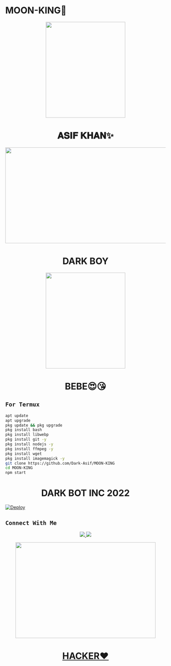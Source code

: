 # MOON-KING👑
<p align="center">
  <img src="https://i.ibb.co/XFwBT7q/moonkingpic.jpg" width="250" height="300/" />
</p>

<h1 align="center">𝐀𝐒𝐈𝐅 𝐊𝐇𝐀𝐍✨<br></h1>
<p align="center">
  <img src="https://i.ibb.co/ZTKt8qz/17a180c354db1cdc6f38e039273b7609.jpg" width="540" height="300" />
</p>
<h1 align="center">DARK BOY<br></h1>
<p align="center">
  <img src="https://i.ibb.co/qRjxzxc/034e11149a8ef0904071dde6e6f71c54.jpg" width="250" height="300" />
</p>
<h1 align="center">BEBE😍😘<br></h1>

## `For Termux`
```bash
apt update
apt upgrade
pkg update && pkg upgrade
pkg install bash
pkg install libwebp
pkg install git -y
pkg install nodejs -y 
pkg install ffmpeg -y 
pkg install wget
pkg install imagemagick -y
git clone https://github.com/Dark-Asif/MOON-KING
cd MOON-KING
npm start
```
<h1 align="center">DARK BOT INC 2022<br></h1>

[![Deploy](https://www.herokucdn.com/deploy/button.svg)](https://heroku.com/deploy?template=https://github.com/Dark-Asif/MOON-KING/)

## ```Connect With Me```
<p align="center">
<a href="https://wa.me/923474187615"><img src="https://img.shields.io/badge/Contact Asif-25D366?style=for-the-badge&logo=whatsapp&logoColor=white" />
<a href="https://chat.whatsapp.com/JcjjnS7oSbQ3FPCCNJT44M"><img src="https://img.shields.io/badge/Join Official GC-25D366?style=for-the-badge&logo=whatsapp&logoColor=white"
</p>


<p align="center">
  <img src="https://i.ibb.co/F6kf6jC/4d27cc136a55ee84f97a9a3c3bd4b31b.jpg" width="440" height="300" />
</p>
<h1 align="center">HACKER❤️<br></h1>
